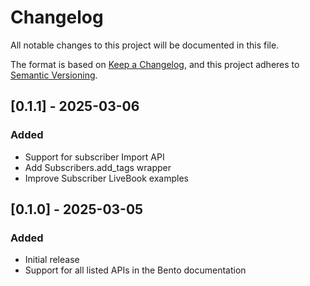 # Changelog

All notable changes to this project will be documented in this file.

The format is based on [Keep a Changelog](https://keepachangelog.com/en/1.0.0/),
and this project adheres to [Semantic Versioning](https://semver.org/spec/v2.0.0.html).

## [0.1.1] - 2025-03-06

### Added
- Support for subscriber Import API
- Add Subscribers.add_tags wrapper
- Improve Subscriber LiveBook examples

## [0.1.0] - 2025-03-05

### Added
- Initial release
- Support for all listed APIs in the Bento documentation